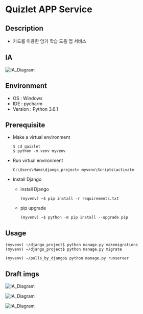 # Quizlet APP Service

## Description

- 카드를 이용한 암기 학습 도움 앱 서비스

## IA

![IA_Diagram](./docs/imgs_for_document/IA_Diagram.jpg)



## Environment

- OS : Windows
- IDE : pycharm
- Version : Python 3.6.1



## Prerequisite

- Make a virtual environment

  ```shell
  $ cd quizlet
  $ python -m venv myvenv
  ```

- Run virtual environment

  ```shell
  C:\Users\Name\django_project> myvenv\Scripts\activate
  ```

- Install Django

    - install Django

      ```shell
      (myvenv) ~$ pip install -r requirements.txt
      ```

    - pip upgrade

      ```shell
      (myvenv) ~$ python -m pip install --upgrade pip
      ```

## Usage

```shell
(myvenv) ~/django_project$ python manage.py makemigrations
(myvenv) ~/django_project$ python manage.py migrate
```


```shell
(myvenv) ~/polls_by_django$ python manage.py runserver
```



## Draft imgs

![IA_Diagram](./docs/imgs_for_document/create_card.jpg)

![IA_Diagram](./docs/imgs_for_document/quiz_view1.jpg)

![IA_Diagram](./docs/imgs_for_document/quiz_view2.jpg)



